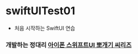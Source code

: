 # swiftUITest01
- 처음 시작하는 SwiftUI 연습

### 개발하는 정대리 [아이폰 스위프트UI 뽀개기 씨리즈](https://www.youtube.com/watch?v=LiWtjXLlhYw&list=PLgOlaPUIbynqyJHiTEv7CFaXd8g5jtogT)
